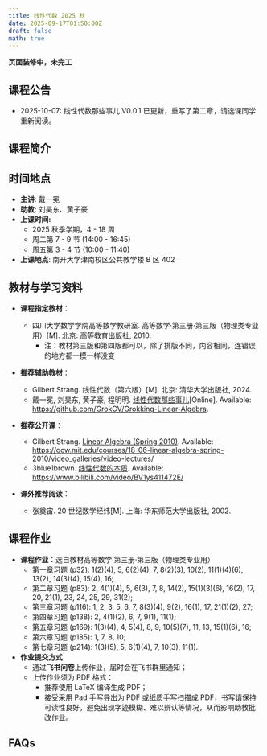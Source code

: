 ```yaml
---
title: 线性代数 2025 秋
date: 2025-09-17T01:50:00Z
draft: false
math: true
---
```


**页面装修中，未完工**

## 课程公告

- 2025-10-07: 线性代数那些事儿 V0.0.1 已更新，重写了第二章，请选课同学重新阅读。

## 课程简介

## 时间地点

* **主讲**: 戴一冕
* **助教**: 刘昊东、黄子豪
* **上课时间:**
    * 2025 秋季学期，4 - 18 周
    * 周二第 7 - 9 节 (14:00 - 16:45)
    * 周五第 3 - 4 节 (10:00 - 11:40)
* **上课地点**: 南开大学津南校区公共教学楼 B 区 402

## 教材与学习资料

- **课程指定教材**：

  - 四川大学数学学院高等数学教研室. 高等数学·第三册·第三版（物理类专业用）[M]. 北京: 高等教育出版社, 2010.
    - 注：教材第三版和第四版都可以，除了排版不同，内容相同，连错误的地方都一模一样没变

- **推荐辅助教材**：

  - Gilbert Strang. 线性代数（第六版）[M]. 北京: 清华大学出版社, 2024.
  - 戴一冕, 刘昊东, 黄子豪, 程明明. [线性代数那些事儿](https://github.com/GrokCV/Grokking-Linear-Algebra)[Online].  Available: <https://github.com/GrokCV/Grokking-Linear-Algebra>.

- **推荐公开课**：

  - Gilbert Strang. [Linear Algebra (Spring 2010)](https://ocw.mit.edu/courses/18-06-linear-algebra-spring-2010/video_galleries/video-lectures/). Available: <https://ocw.mit.edu/courses/18-06-linear-algebra-spring-2010/video_galleries/video-lectures/>
  - 3blue1brown. [线性代数的本质](https://www.bilibili.com/video/BV1ys411472E/).  Available: <https://www.bilibili.com/video/BV1ys411472E/>

- **课外推荐阅读**：

    - 张奠宙. 20 世纪数学经纬[M]. 上海: 华东师范大学出版社, 2002.

    

## 课程作业

- **课程作业**：选自教材高等数学·第三册·第三版（物理类专业用）
    - 第一章习题 (p32): 1(2)(4), 5, 6(2)(4), 7, 8(2)(3), 10(2), 11(1)(4)(6), 13(2), 14(3)(4), 15(4), 16;
    - 第二章习题 (p83): 2, 4(1)(4), 5, 6(3), 7, 8, 14(2), 15(1)(3)(6), 16(2), 17, 20, 21(1), 23, 24, 25, 29, 31(2);
    - 第三章习题 (p116): 1, 2, 3, 5, 6, 7, 8(3)(4), 9(2), 16(1), 17, 21(1)(2), 27;
    - 第四章习题 (p138): 2, 4(1)(2), 6, 7, 9(1), 11(1);
    - 第五章习题 (p169): 1(3)(4), 4, 5(4), 8, 9, 10(5)(7), 11, 13, 15(1)(6), 16;
    - 第六章习题 (p185): 1, 7, 8, 10;
    - 第七章习题 (p214): 1(3)(5), 5, 6(1)(4), 7, 10(3), 11(1).
- **作业提交方式**
    - 通过**飞书问卷**上传作业，届时会在飞书群里通知；
    - 上传作业须为 PDF 格式：
        - 推荐使用 LaTeX 编译生成 PDF；
        - 接受采用 Pad 手写导出为 PDF 或纸质手写扫描成 PDF，书写请保持可读性良好，避免出现字迹模糊、难以辨认等情况，从而影响助教批改作业。

## FAQs